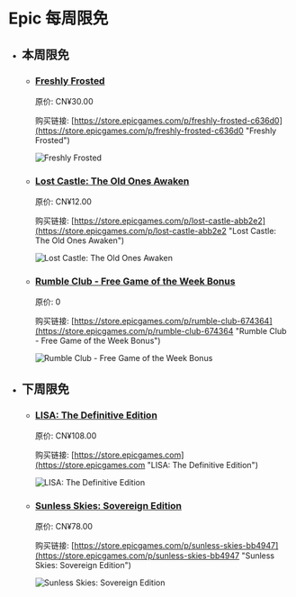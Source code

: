 # Epic 每周限免

- ## 本周限免


  - ### [Freshly Frosted](https://store.epicgames.com/p/freshly-frosted-c636d0 "Freshly Frosted")

    原价: CN¥30.00

    购买链接: [https://store.epicgames.com/p/freshly-frosted-c636d0](https://store.epicgames.com/p/freshly-frosted-c636d0 "Freshly Frosted")

    ![Freshly Frosted](https://cdn1.epicgames.com/spt-assets/8856ac3296214cc086bc101382ee8ffa/freshly-frosted-offer-1tpl2.jpg)


  - ### [Lost Castle: The Old Ones Awaken](https://store.epicgames.com/p/lost-castle-abb2e2 "Lost Castle: The Old Ones Awaken")

    原价: CN¥12.00

    购买链接: [https://store.epicgames.com/p/lost-castle-abb2e2](https://store.epicgames.com/p/lost-castle-abb2e2 "Lost Castle: The Old Ones Awaken")

    ![Lost Castle: The Old Ones Awaken](https://cdn1.epicgames.com/spt-assets/a6d76157ad884f2c9aa470b30da9e2ff/lost-castle-r390n.png)


  - ### [Rumble Club - Free Game of the Week Bonus](https://store.epicgames.com/p/rumble-club-674364 "Rumble Club - Free Game of the Week Bonus")

    原价: 0

    购买链接: [https://store.epicgames.com/p/rumble-club-674364](https://store.epicgames.com/p/rumble-club-674364 "Rumble Club - Free Game of the Week Bonus")

    ![Rumble Club - Free Game of the Week Bonus](https://cdn1.epicgames.com/spt-assets/dcc6ac462e384ff1a3b388fe7be5d51c/rumble-club-nrfyr.png)


- ## 下周限免


  - ### [LISA: The Definitive Edition](https://store.epicgames.com "LISA: The Definitive Edition")

    原价: CN¥108.00

    购买链接: [https://store.epicgames.com](https://store.epicgames.com "LISA: The Definitive Edition")

    ![LISA: The Definitive Edition](https://cdn1.epicgames.com/offer/ca3a9d16d131478c97fd56c138a6511a/EGS_LISATheDefinitiveEdition_DingalingProductions_Bundles_S1_2560x1440-55b66eb2046507e58eac435c21331bd5)


  - ### [Sunless Skies: Sovereign Edition](https://store.epicgames.com/p/sunless-skies-bb4947 "Sunless Skies: Sovereign Edition")

    原价: CN¥78.00

    购买链接: [https://store.epicgames.com/p/sunless-skies-bb4947](https://store.epicgames.com/p/sunless-skies-bb4947 "Sunless Skies: Sovereign Edition")

    ![Sunless Skies: Sovereign Edition](https://cdn1.epicgames.com/spt-assets/c940bf4524614968826999d859f79dbd/sunless-skies-1v5ll.jpg)

